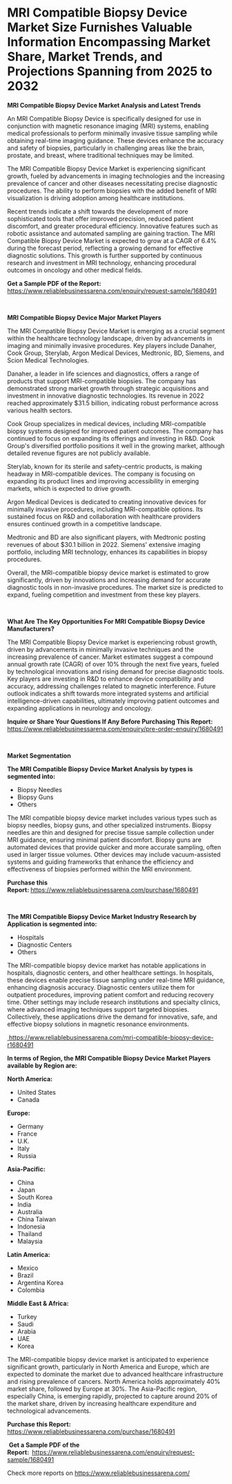 <p><h1>MRI Compatible Biopsy Device Market Size Furnishes Valuable Information Encompassing Market Share, Market Trends, and Projections Spanning from 2025 to 2032</h1></p><p><strong>MRI Compatible Biopsy Device Market Analysis and Latest Trends</strong></p>
<p><p>An MRI Compatible Biopsy Device is specifically designed for use in conjunction with magnetic resonance imaging (MRI) systems, enabling medical professionals to perform minimally invasive tissue sampling while obtaining real-time imaging guidance. These devices enhance the accuracy and safety of biopsies, particularly in challenging areas like the brain, prostate, and breast, where traditional techniques may be limited.</p><p>The MRI Compatible Biopsy Device Market is experiencing significant growth, fueled by advancements in imaging technologies and the increasing prevalence of cancer and other diseases necessitating precise diagnostic procedures. The ability to perform biopsies with the added benefit of MRI visualization is driving adoption among healthcare institutions. </p><p>Recent trends indicate a shift towards the development of more sophisticated tools that offer improved precision, reduced patient discomfort, and greater procedural efficiency. Innovative features such as robotic assistance and automated sampling are gaining traction. The MRI Compatible Biopsy Device Market is expected to grow at a CAGR of 6.4% during the forecast period, reflecting a growing demand for effective diagnostic solutions. This growth is further supported by continuous research and investment in MRI technology, enhancing procedural outcomes in oncology and other medical fields.</p></p>
<p><strong>Get a Sample PDF of the Report:&nbsp;</strong> <a href="https://www.reliablebusinessarena.com/enquiry/request-sample/1680491?utm_campaign=2800&utm_medium=2&utm_source=Github&utm_content=ia&utm_term=24032025&utm_id=mri-compatible-biopsy-device">https://www.reliablebusinessarena.com/enquiry/request-sample/1680491</a></p>
<p>&nbsp;</p>
<p><strong>MRI Compatible Biopsy Device Major Market Players</strong></p>
<p><p>The MRI Compatible Biopsy Device Market is emerging as a crucial segment within the healthcare technology landscape, driven by advancements in imaging and minimally invasive procedures. Key players include Danaher, Cook Group, Sterylab, Argon Medical Devices, Medtronic, BD, Siemens, and Scion Medical Technologies.</p><p>Danaher, a leader in life sciences and diagnostics, offers a range of products that support MRI-compatible biopsies. The company has demonstrated strong market growth through strategic acquisitions and investment in innovative diagnostic technologies. Its revenue in 2022 reached approximately $31.5 billion, indicating robust performance across various health sectors.</p><p>Cook Group specializes in medical devices, including MRI-compatible biopsy systems designed for improved patient outcomes. The company has continued to focus on expanding its offerings and investing in R&D. Cook Group's diversified portfolio positions it well in the growing market, although detailed revenue figures are not publicly available.</p><p>Sterylab, known for its sterile and safety-centric products, is making headway in MRI-compatible devices. The company is focusing on expanding its product lines and improving accessibility in emerging markets, which is expected to drive growth.</p><p>Argon Medical Devices is dedicated to creating innovative devices for minimally invasive procedures, including MRI-compatible options. Its sustained focus on R&D and collaboration with healthcare providers ensures continued growth in a competitive landscape.</p><p>Medtronic and BD are also significant players, with Medtronic posting revenues of about $30.1 billion in 2022. Siemens' extensive imaging portfolio, including MRI technology, enhances its capabilities in biopsy procedures.</p><p>Overall, the MRI-compatible biopsy device market is estimated to grow significantly, driven by innovations and increasing demand for accurate diagnostic tools in non-invasive procedures. The market size is predicted to expand, fueling competition and investment from these key players.</p></p>
<p>&nbsp;</p>
<p><strong>What Are The Key Opportunities For MRI Compatible Biopsy Device Manufacturers?</strong></p>
<p><p>The MRI Compatible Biopsy Device market is experiencing robust growth, driven by advancements in minimally invasive techniques and the increasing prevalence of cancer. Market estimates suggest a compound annual growth rate (CAGR) of over 10% through the next five years, fueled by technological innovations and rising demand for precise diagnostic tools. Key players are investing in R&D to enhance device compatibility and accuracy, addressing challenges related to magnetic interference. Future outlook indicates a shift towards more integrated systems and artificial intelligence-driven capabilities, ultimately improving patient outcomes and expanding applications in neurology and oncology.</p></p>
<p><strong>Inquire or Share Your Questions If Any Before Purchasing This Report:</strong> <a href="https://www.reliablebusinessarena.com/enquiry/pre-order-enquiry/1680491?utm_campaign=2800&utm_medium=2&utm_source=Github&utm_content=ia&utm_term=24032025&utm_id=mri-compatible-biopsy-device">https://www.reliablebusinessarena.com/enquiry/pre-order-enquiry/1680491</a></p>
<p>&nbsp;</p>
<p><strong>Market Segmentation</strong></p>
<p><strong>The MRI Compatible Biopsy Device Market Analysis by types is segmented into:</strong></p>
<p><ul><li>Biopsy Needles</li><li>Biopsy Guns</li><li>Others</li></ul></p>
<p><p>The MRI compatible biopsy device market includes various types such as biopsy needles, biopsy guns, and other specialized instruments. Biopsy needles are thin and designed for precise tissue sample collection under MRI guidance, ensuring minimal patient discomfort. Biopsy guns are automated devices that provide quicker and more accurate sampling, often used in larger tissue volumes. Other devices may include vacuum-assisted systems and guiding frameworks that enhance the efficiency and effectiveness of biopsies performed within the MRI environment.</p></p>
<p><strong>Purchase this Report:&nbsp;</strong><a href="https://www.reliablebusinessarena.com/purchase/1680491?utm_campaign=2800&utm_medium=2&utm_source=Github&utm_content=ia&utm_term=24032025&utm_id=mri-compatible-biopsy-device">https://www.reliablebusinessarena.com/purchase/1680491</a></p>
<p>&nbsp;</p>
<p><strong>The MRI Compatible Biopsy Device Market Industry Research by Application is segmented into:</strong></p>
<p><ul><li>Hospitals</li><li>Diagnostic Centers</li><li>Others</li></ul></p>
<p><p>The MRI-compatible biopsy device market has notable applications in hospitals, diagnostic centers, and other healthcare settings. In hospitals, these devices enable precise tissue sampling under real-time MRI guidance, enhancing diagnosis accuracy. Diagnostic centers utilize them for outpatient procedures, improving patient comfort and reducing recovery time. Other settings may include research institutions and specialty clinics, where advanced imaging techniques support targeted biopsies. Collectively, these applications drive the demand for innovative, safe, and effective biopsy solutions in magnetic resonance environments.</p></p>
<p><a href="https://www.reliablebusinessarena.com/mri-compatible-biopsy-device-r1680491?utm_campaign=2800&utm_medium=2&utm_source=Github&utm_content=ia&utm_term=24032025&utm_id=mri-compatible-biopsy-device">&nbsp;https://www.reliablebusinessarena.com/mri-compatible-biopsy-device-r1680491</a></p>
<p><strong>In terms of Region, the MRI Compatible Biopsy Device Market Players available by Region are:</strong></p>
<p>
    <p> <strong> North America: </strong>
        <ul>
            <li>United States</li>
            <li>Canada</li>
        </ul>
        </p> 
    <p> <strong> Europe: </strong>
        <ul>
            <li>Germany</li>
            <li>France</li>
            <li>U.K.</li>
            <li>Italy</li>
            <li>Russia</li>
        </ul>
        </p> 
    <p> <strong> Asia-Pacific: </strong>
        <ul>
            <li>China</li>
            <li>Japan</li>
            <li>South Korea</li>
            <li>India</li>
            <li>Australia</li>
            <li>China Taiwan</li>
            <li>Indonesia</li>
            <li>Thailand</li>
            <li>Malaysia</li>
        </ul>
        </p> 
    <p> <strong> Latin America: </strong>
        <ul>
            <li>Mexico</li>
            <li>Brazil</li>
            <li>Argentina Korea</li>
            <li>Colombia</li>
        </ul>
        </p> 
    <p> <strong> Middle East & Africa: </strong>
        <ul>
            <li>Turkey</li>
            <li>Saudi</li>
            <li>Arabia</li>
            <li>UAE</li>
            <li>Korea</li>
        </ul>
    </p>
    </p>
<p><p>The MRI-compatible biopsy device market is anticipated to experience significant growth, particularly in North America and Europe, which are expected to dominate the market due to advanced healthcare infrastructure and rising prevalence of cancers. North America holds approximately 40% market share, followed by Europe at 30%. The Asia-Pacific region, especially China, is emerging rapidly, projected to capture around 20% of the market share, driven by increasing healthcare expenditure and technological advancements.</p></p>
<p><strong>Purchase this Report: </strong><a href="https://www.reliablebusinessarena.com/purchase/1680491?utm_campaign=2800&utm_medium=2&utm_source=Github&utm_content=ia&utm_term=24032025&utm_id=mri-compatible-biopsy-device">https://www.reliablebusinessarena.com/purchase/1680491</a></p>
<p>&nbsp;<strong>Get a Sample PDF of the Report:&nbsp;&nbsp;</strong><a href="https://www.reliablebusinessarena.com/enquiry/request-sample/1680491?utm_campaign=2800&utm_medium=2&utm_source=Github&utm_content=ia&utm_term=24032025&utm_id=mri-compatible-biopsy-device">https://www.reliablebusinessarena.com/enquiry/request-sample/1680491</a></p>
<p><strong></strong></p>
<p>Check more reports on <a href="https://www.reliablebusinessarena.com/?utm_campaign=2800&utm_medium=2&utm_source=Github&utm_content=ia&utm_term=24032025&utm_id=mri-compatible-biopsy-device">https://www.reliablebusinessarena.com/</a></p>